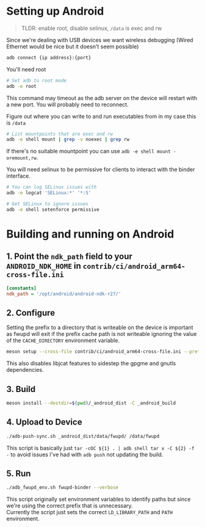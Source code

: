 # Setting up Android

> TLDR: enable root, disable selinux, `/data` is exec and rw

Since we're dealing with USB devices we want wireless debugging (Wired Ethernet would be nice but it doesn't seem possible)

```bash
adb connect {ip address}:{port}
```

You'll need root

```bash
# Set adb to root mode
adb -e root
```

This command may timeout as the adb server on the device will restart with a new port. You will probably need to reconnect.

Figure out where you can write to and run executables from in my case this is `/data`

```bash
# List mountpoints that are exec and rw
adb -e shell mount | grep -v noexec | grep rw
```

If there's no suitable mountpoint you can use `adb -e shell mount -oremount,rw`.

You will need selinux to be permissive for clients to interact with the binder interface.

```bash
# You can log SELinux issues with
adb -e logcat 'SELinux:*' '*:S'
```

```bash
# Get SELinux to ignore issues
adb -e shell setenforce permissive
```

# Building and running on Android

## 1. Point the `ndk_path` field to your `ANDROID_NDK_HOME` in `contrib/ci/android_arm64-cross-file.ini`

```ini
[constants]
ndk_path = '/opt/android/android-ndk-r27/'
```

## 2. Configure

Setting the prefix to a directory that is writeable on the device is important as fwupd will exit if the prefix cache path is not writeable ignoring the value of the `CACHE_DIRECTORY` environment variable.

```bash
meson setup --cross-file contrib/ci/android_arm64-cross-file.ini --prefix=/data/fwupd _android_build
```

This also disables libjcat features to sidestep the gpgme and gnutls dependencies.

## 3. Build

```bash
meson install --destdir=$(pwd)/_android_dist -C _android_build
```

## 4. Upload to Device

```bash
./adb-push-sync.sh _android_dist/data/fwupd/ /data/fwupd
```

This script is basically just `tar -cOC ${1} . | adb shell tar x -C ${2} -f -` to avoid issues I've had with `adb push` not updating the build.

## 5. Run

```bash
./adb_fwupd_env.sh fwupd-binder --verbose
```

This script originally set environment variables to identify paths but since we're using the correct prefix that is unnecessary.  
Currently the script just sets the correct `LD_LIBRARY_PATH` and `PATH` environment.